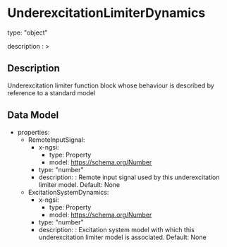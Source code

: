 # UnderexcitationLimiterDynamics
type: "object"
description : >
## Description
Underexcitation limiter function block whose behaviour is described by reference to a standard model

## Data Model
  - properties:
    - RemoteInputSignal:
      - x-ngsi:
        - type: Property
        - model: https://schema.org/Number
      - type: "number"
      - description: : Remote input signal used by this underexcitation limiter model. Default: None
    - ExcitationSystemDynamics:
      - x-ngsi:
        - type: Property
        - model: https://schema.org/Number
      - type: "number"
      - description: : Excitation system model with which this underexcitation limiter model is associated. Default: None
